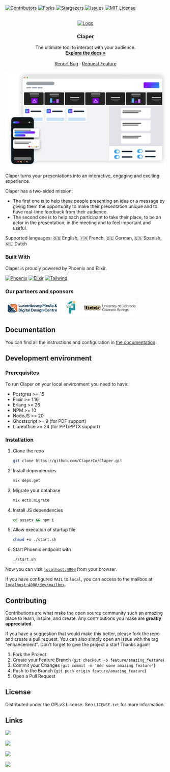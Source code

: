 [![Contributors][contributors-shield]][contributors-url]
[![Forks][forks-shield]][forks-url]
[![Stargazers][stars-shield]][stars-url]
[![Issues][issues-shield]][issues-url]
[![MIT License][license-shield]][license-url]

<!-- PROJECT LOGO -->
<br />
<div align="center">
  <a href="https://github.com/ClaperCo/Claper">
    <img src="priv/static/images/logo.png" alt="Logo" >
  </a>

  <h3 align="center">Claper</h3>

  <p align="center">
    The ultimate tool to interact with your audience.
    <br />
    <a href="https://docs.claper.co"><strong>Explore the docs »</strong></a>
    <br />
    <br />
    <a href="https://github.com/ClaperCo/Claper/issues">Report Bug</a>
    ·
    <a href="https://github.com/ClaperCo/Claper/issues">Request Feature</a>
  </p>
</div>

[![Product Name Screen Shot][product-screenshot]](https://claper.co)

Claper turns your presentations into an interactive, engaging and exciting experience.

Claper has a two-sided mission:

- The first one is to help these people presenting an idea or a message by giving them the opportunity to make their presentation unique and to have real-time feedback from their audience.
- The second one is to help each participant to take their place, to be an actor in the presentation, in the meeting and to feel important and useful.

Supported languages: 🇬🇧 English, 🇫🇷 French, 🇩🇪 German, 🇪🇸 Spanish, 🇳🇱 Dutch

### Built With

Claper is proudly powered by Phoenix and Elixir.

[![Phoenix][Phoenix]][Phoenix-url] [![Elixir][Elixir]][Elixir-url] [![Tailwind][Tailwind]][Tailwind-url]

### Our partners and sponsors

<a href="https://www.lmddc.lu/"><img src="priv/static/images/partners/lmddc.png" alt="LMDDC" height="50"></a>
<a href="https://www.pixilearn.fr/en/"><img src="priv/static/images/partners/pixilearn.png" alt="Pixilearn" height="50"></a>
<a href="https://www.uccs.edu/"><img src="priv/static/images/partners/uccs.png" alt="UCCS" height="50"></a>

## Documentation

You can find all the instructions and configuration in [the documentation](https://docs.claper.co/configuration.html).

## Development environment

### Prerequisites

To run Claper on your local environment you need to have:

- Postgres >= 15
- Elixir >= 1.16
- Erlang >= 26
- NPM >= 10
- NodeJS >= 20
- Ghostscript >= 9 (for PDF support)
- Libreoffice >= 24 (for PPT/PPTX support)

### Installation

1. Clone the repo
   ```sh
   git clone https://github.com/ClaperCo/Claper.git
   ```
2. Install dependencies
   ```sh
   mix deps.get
   ```
3. Migrate your database
   ```sh
   mix ecto.migrate
   ```
4. Install JS dependencies
   ```sh
   cd assets && npm i
   ```
5. Allow execution of startup file
   ```sh
   chmod +x ./start.sh
   ```
6. Start Phoenix endpoint with
   ```sh
   ./start.sh
   ```

Now you can visit [`localhost:4000`](http://localhost:4000) from your browser.

If you have configured `MAIL` to `local`, you can access to the mailbox at [`localhost:4000/dev/mailbox`](http://localhost:4000/dev/mailbox).

## Contributing

Contributions are what make the open source community such an amazing place to learn, inspire, and create. Any contributions you make are **greatly appreciated**.

If you have a suggestion that would make this better, please fork the repo and create a pull request. You can also simply open an issue with the tag "enhancement".
Don't forget to give the project a star! Thanks again!

1. Fork the Project
2. Create your Feature Branch (`git checkout -b feature/amazing_feature`)
3. Commit your Changes (`git commit -m 'Add some amazing feature'`)
4. Push to the Branch (`git push origin feature/amazing_feature`)
5. Open a Pull Request

<!-- LICENSE -->

## License

Distributed under the GPLv3 License. See `LICENSE.txt` for more information.

<!-- CONTACT -->

## Links

[![](https://img.shields.io/badge/ClaperCo/Claper-000000?style=for-the-badge&logo=Github&logoColor=white)](https://github.com/ClaperCo/Claper)

[![](https://img.shields.io/badge/Discord-5052db?style=for-the-badge&logo=Discord&logoColor=white)](https://discord.gg/M7ejVaC9gA)

[![](https://img.shields.io/badge//r/claper-ed491a?style=for-the-badge&logo=Reddit&logoColor=white)](https://reddit.com/r/claper)

[![](<https://img.shields.io/badge/Alex_Lion_(Founder)-000000?style=for-the-badge&logo=x&logoColor=white>)](https://x.com/alxlion_)

<!-- MARKDOWN LINKS & IMAGES -->
<!-- https://www.markdownguide.org/basic-syntax/#reference-style-links -->

[contributors-shield]: https://img.shields.io/github/contributors/ClaperCo/Claper.svg?style=for-the-badge
[contributors-url]: https://github.com/ClaperCo/Claper/graphs/contributors
[forks-shield]: https://img.shields.io/github/forks/ClaperCo/Claper.svg?style=for-the-badge
[forks-url]: https://github.com/ClaperCo/Claper/network/members
[stars-shield]: https://img.shields.io/github/stars/ClaperCo/Claper.svg?style=for-the-badge
[stars-url]: https://github.com/ClaperCo/Claper/stargazers
[issues-shield]: https://img.shields.io/github/issues/ClaperCo/Claper.svg?style=for-the-badge
[issues-url]: https://github.com/ClaperCo/Claper/issues
[license-shield]: https://img.shields.io/github/license/ClaperCo/Claper.svg?style=for-the-badge
[license-url]: https://github.com/ClaperCo/Claper/blob/master/LICENSE.txt
[product-screenshot]: /priv/static/images/preview.png
[Elixir]: https://img.shields.io/badge/elixir-4B275F?style=for-the-badge&logo=elixir&logoColor=white
[Elixir-url]: https://elixir-lang.org/
[Tailwind]: https://img.shields.io/badge/tailwind-06B6D4?style=for-the-badge&logo=tailwindcss&logoColor=white
[Tailwind-url]: https://tailwindcss.com/
[Phoenix]: https://img.shields.io/badge/phoenix-f35424?style=for-the-badge&logo=&logoColor=white
[Phoenix-url]: https://www.phoenixframework.org/
[lmddc-logo]: /priv/static/images/partners/lmddc.png
[pixilearn-logo]: /priv/static/images/partners/pixilearn.png
[uccs-logo]: /priv/static/images/partners/uccs.png
